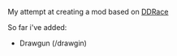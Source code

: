 My attempt at creating a mod based on [DDRace](https://ddnet.org) 

So far i've added:
- Drawgun (/drawgin)
